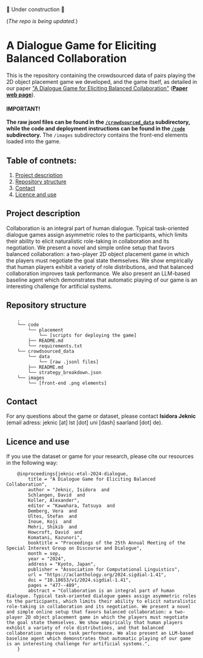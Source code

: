 🚧  Under construction 🚧

(*The repo is being updated.*)

# A Dialogue Game for Eliciting Balanced Collaboration

This is the repository containing the crowdsourced data of pairs playing the 2D object placement game we developed, and the game itself, as detailed in our paper ["A Dialogue Game for Eliciting Balanced Collaboration"]((https://aclanthology.org/2024.sigdial-1.41/)) ([**Paper web page**](https://coli-saar.github.io/balancedcollab)). 

#### IMPORTANT!

**The raw jsonl files can be found in the [```/crowdsourced_data```](https://github.com/coli-saar/placement-game/tree/main/crowdsourced_data) subdirectory, while the code and deployment instructions can be found in the [```/code```](https://github.com/coli-saar/placement-game/tree/main/code) subdirectory.**  The ```/images``` subdirectory contains the front-end elements loaded into the game.

## Table of contnets:

1. [Project description](#project-description) 
2. [Repository structure](#repository-structure)
3. [Contact](#contact)
4. [Licence and use](#licence-and-use)


## Project description

Collaboration is an integral part of human dialogue. Typical task-oriented dialogue games assign asymmetric roles to the participants, which limits their ability to elicit naturalistic role-taking in collaboration and its negotiation. We present a novel and simple online setup that favors balanced collaboration: a two-player 2D object placement game in which the players must negotiate the goal state themselves. We show empirically that human players exhibit a variety of role distributions, and that balanced collaboration improves task performance. We also present an LLM-based baseline agent which demonstrates that automatic playing of our game is an interesting challenge for artificial systems.

## Repository structure

        .
        └── code
            └── placement 
                └── [scripts for deploying the game]
            ├── README.md
            └── requirements.txt
        └── crowdsourced_data
            └── data
                └── [raw .jsonl files]
            ├── README.md
            └── strategy_breakdown.json
        └── images
            └── [front-end .png elements]

## Contact

For any questions about the game or dataset, please contact **Isidora Jeknic** (email adress: jeknic [at] lst [dot] uni [dash] saarland [dot] de).


## Licence and use

If you use the dataset or game for your research, please cite our resources in the following way:

        @inproceedings{jeknic-etal-2024-dialogue,
            title = "A Dialogue Game for Eliciting Balanced Collaboration",
            author = "Jeknic, Isidora  and
            Schlangen, David  and
            Koller, Alexander",
            editor = "Kawahara, Tatsuya  and
            Demberg, Vera  and
            Ultes, Stefan  and
            Inoue, Koji  and
            Mehri, Shikib  and
            Howcroft, David  and
            Komatani, Kazunori",
            booktitle = "Proceedings of the 25th Annual Meeting of the Special Interest Group on Discourse and Dialogue",
            month = sep,
            year = "2024",
            address = "Kyoto, Japan",
            publisher = "Association for Computational Linguistics",
            url = "https://aclanthology.org/2024.sigdial-1.41",
            doi = "10.18653/v1/2024.sigdial-1.41",
            pages = "477--489",
            abstract = "Collaboration is an integral part of human dialogue. Typical task-oriented dialogue games assign asymmetric roles to the participants, which limits their ability to elicit naturalistic role-taking in collaboration and its negotiation. We present a novel and simple online setup that favors balanced collaboration: a two-player 2D object placement game in which the players must negotiate the goal state themselves. We show empirically that human players exhibit a variety of role distributions, and that balanced collaboration improves task performance. We also present an LLM-based baseline agent which demonstrates that automatic playing of our game is an interesting challenge for artificial systems.",
        }


